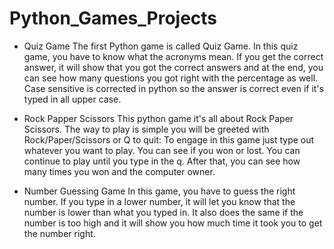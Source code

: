 # Python_Games_Projects
- Quiz Game
The first Python game is called Quiz Game. In this quiz game, you have to know what the acronyms mean. If you get the correct answer, it will show that you got the correct answers and at the end, you can see how many questions you got right with the percentage as well. Case sensitive is corrected in python so the answer is correct even if it's typed in all upper case.

- Rock Papper Scissors
This python game it's all about Rock Paper Scissors. The way to play is simple you will be greeted with Rock/Paper/Scissors or Q to quit: To engage in this game just type out whatever you want to play. You can see if you won or lost. You can continue to play until you type in the q. After that, you can see how many times you won and the computer owner.

- Number Guessing Game
 In this game, you have to guess the right number. If you type in a lower number, it will let you know that the number is lower than what you typed in. It also does the same if the number is too high and it will show you how much time it took you to get the number right.
